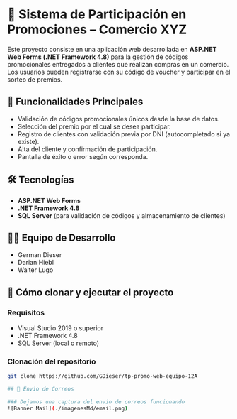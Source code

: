 # 🎉 Sistema de Participación en Promociones – Comercio XYZ

Este proyecto consiste en una aplicación web desarrollada en **ASP.NET Web Forms (.NET Framework 4.8)** para la gestión de códigos promocionales entregados a clientes que realizan compras en un comercio. Los usuarios pueden registrarse con su código de voucher y participar en el sorteo de premios.

## 🧩 Funcionalidades Principales

- Validación de códigos promocionales únicos desde la base de datos.
- Selección del premio por el cual se desea participar.
- Registro de clientes con validación previa por DNI (autocompletado si ya existe).
- Alta del cliente y confirmación de participación.
- Pantalla de éxito o error según corresponda.

## 🛠️ Tecnologías

- **ASP.NET Web Forms**
- **.NET Framework 4.8**
- **SQL Server** (para validación de códigos y almacenamiento de clientes)

## 👨‍💻 Equipo de Desarrollo

- German Dieser  
- Darian Hiebl  
- Walter Lugo  

## 🚀 Cómo clonar y ejecutar el proyecto

### Requisitos

- Visual Studio 2019 o superior  
- .NET Framework 4.8  
- SQL Server (local o remoto)  

### Clonación del repositorio

```bash
git clone https://github.com/GDieser/tp-promo-web-equipo-12A

## 🚀 Envio de Correos

### Dejamos una captura del envio de correos funcionando
![Banner Mail](./imagenesMd/email.png)
